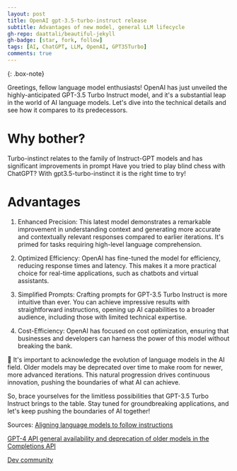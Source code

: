 ```yaml
---
layout: post
title: OpenAI gpt-3.5-turbo-instruct release
subtitle: Advantages of new model, general LLM lifecycle
gh-repo: daattali/beautiful-jekyll
gh-badge: [star, fork, follow]
tags: [AI, ChatGPT, LLM, OpenAI, GPT35Turbo]
comments: true
---
```


{: .box-note}

Greetings, fellow language model enthusiasts! OpenAI has just unveiled the highly-anticipated GPT-3.5 Turbo Instruct model, and it's a substantial leap in the world of AI language models. Let's dive into the technical details and see how it compares to its predecessors.

# Why bother?
Turbo-instinct relates to the family of Instruct-GPT models and has significant improvements in prompt 
Have you tried to play blind chess with ChatGPT? With gpt3.5-turbo-instinct it is the right time to try!

# Advantages
1. Enhanced Precision: This latest model demonstrates a remarkable improvement in understanding context and generating more accurate and contextually relevant responses compared to earlier iterations. It's primed for tasks requiring high-level language comprehension. 

2. Optimized Efficiency: OpenAI has fine-tuned the model for efficiency, reducing response times and latency. This makes it a more practical choice for real-time applications, such as chatbots and virtual assistants.

3. Simplified Prompts: Crafting prompts for GPT-3.5 Turbo Instruct is more intuitive than ever. You can achieve impressive results with straightforward instructions, opening up AI capabilities to a broader audience, including those with limited technical expertise.

4. Cost-Efficiency: OpenAI has focused on cost optimization, ensuring that businesses and developers can harness the power of this model without breaking the bank.

🔄 It's important to acknowledge the evolution of language models in the AI field. Older models may be deprecated over time to make room for newer, more advanced iterations. This natural progression drives continuous innovation, pushing the boundaries of what AI can achieve.

So, brace yourselves for the limitless possibilities that GPT-3.5 Turbo Instruct brings to the table. Stay tuned for groundbreaking applications, and let's keep pushing the boundaries of AI together!

Sources:
[Aligning language models to follow instructions](https://openai.com/research/instruction-following)  

[GPT-4 API general availability and deprecation of older models in the Completions API](https://openai.com/blog/gpt-4-api-general-availability)  

[Dev community](https://dev.to/ananddas/gpt-35-turbo-instruct-vs-previous-models-3cj3)
